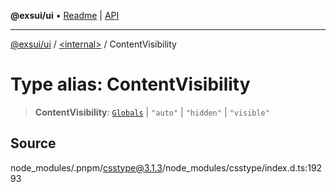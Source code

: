 **@exsui/ui** • [Readme](../../README.md) \| [API](../../globals.md)

***

[@exsui/ui](../../README.md) / [\<internal\>](../README.md) / ContentVisibility

# Type alias: ContentVisibility

> **ContentVisibility**: [`Globals`](Globals.md) \| `"auto"` \| `"hidden"` \| `"visible"`

## Source

node\_modules/.pnpm/csstype@3.1.3/node\_modules/csstype/index.d.ts:19293
